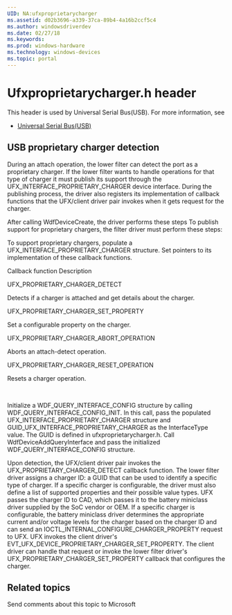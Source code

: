 ```yaml
---
UID: NA:ufxproprietarycharger
ms.assetid: d02b3696-a339-37ca-89b4-4a16b2ccf5c4
ms.author: windowsdriverdev
ms.date: 02/27/18
ms.keywords: 
ms.prod: windows-hardware
ms.technology: windows-devices
ms.topic: portal
---
```


# Ufxproprietarycharger.h header



This header is used by Universal Serial Bus(USB). For more information, see
- [Universal Serial Bus(USB)](../_usbref/index.md)

## USB proprietary charger detection

During an attach operation, the lower filter can detect the port as a proprietary charger. If the lower filter wants to handle operations for that type of charger it must publish its support through the  UFX_INTERFACE_PROPRIETARY_CHARGER device interface. During the publishing process, the driver also registers its implementation of callback functions that the UFX/client driver pair invokes when it gets request for the charger.


After calling WdfDeviceCreate, the driver performs these steps
To publish support for proprietary chargers, the filter driver must perform these steps:

To support proprietary chargers, populate a UFX_INTERFACE_PROPRIETARY_CHARGER structure. Set pointers to its implementation of these callback functions.


Callback function
Description



UFX_PROPRIETARY_CHARGER_DETECT



Detects if a charger is attached  and get details about the charger.




UFX_PROPRIETARY_CHARGER_SET_PROPERTY



Set a configurable property on the charger.




UFX_PROPRIETARY_CHARGER_ABORT_OPERATION



Aborts an attach-detect operation.




UFX_PROPRIETARY_CHARGER_RESET_OPERATION



Resets a charger operation.



 

Initialize a WDF_QUERY_INTERFACE_CONFIG structure by calling WDF_QUERY_INTERFACE_CONFIG_INIT. In this call, pass the populated UFX_INTERFACE_PROPRIETARY_CHARGER structure and GUID_UFX_INTERFACE_PROPRIETARY_CHARGER as the InterfaceType value. The GUID is defined in ufxproprietarycharger.h.
Call WdfDeviceAddQueryInterface and pass the initialized WDF_QUERY_INTERFACE_CONFIG structure.



Upon detection, the UFX/client driver pair invokes the UFX_PROPRIETARY_CHARGER_DETECT callback function. The lower filter driver assigns a charger ID: a GUID that can be used to identify a specific type of charger. If a specific charger is configurable, the driver must also define a list of supported properties and their possible value types. 
UFX passes the charger ID to CAD, which passes it to the battery miniclass driver supplied by the SoC vendor or OEM.  If a specific charger is configurable, the battery miniclass driver determines the appropriate current and/or voltage levels for the charger based on the charger ID and can send  an IOCTL_INTERNAL_CONFIGURE_CHARGER_PROPERTY request to UFX.  UFX invokes the client driver's EVT_UFX_DEVICE_PROPRIETARY_CHARGER_SET_PROPERTY. The client driver can handle that request or invoke the lower filter driver's UFX_PROPRIETARY_CHARGER_SET_PROPERTY callback that configures the charger.

## Related topics

Send comments about this topic to Microsoft

